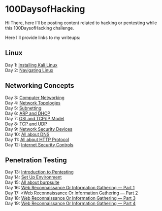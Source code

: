 # 100DaysofHacking

Hi There, here I'll be posting content related to hacking or pentesting while this 100DaysofHacking challenge.

Here I'll provide links to my writeups:


## Linux 
Day 1: <a href="https://3xabyt3.medium.com/day-1-installing-kali-linux-100daysofhacking-eeb5954e0837">Installing Kali Linux</a>
<br>
Day 2: <a href="https://3xabyt3.medium.com/day2-navigating-linux-100daysofhacking-44130f5983bf">Navigating Linux</a>
## Networking Concepts
Day 3: <a href="https://infosecwriteups.com/day3-computer-networks-100daysofhacking-1f9734b80313"> Computer Networking </a>
<br>
Day 4: <a href="https://infosecwriteups.com/day-4-cn-network-topologies-100daysofhacking-d01377674623">Network Topologies</a>
<br>
Day 5: <a href="https://3xabyt3.medium.com/day5-cn-subnetting-100daysofhacking-893346306e0d"> Subnetting </a>
<br>
Day 6: <a href="https://3xabyt3.medium.com/day6-cn-arp-and-dhcp-protocol-100daysofhacking-2eae786dc97b"> ARP and DHCP </a>
<br>
Day 7: <a href="https://infosecwriteups.com/day-7-cn-osi-model-100daysofhacking-925c9e769a7d">OSI and TCP/IP Model</a>
<br>
Day 8: <a href="https://infosecwriteups.com/day-8-cn-tcp-udp-100daysofhacking-2584322871b1">TCP and UDP</a>
<br>
Day 9: <a href="https://infosecwriteups.com/day-9-cn-network-security-devices-100daysofhacking-b856b5ab092d">Network Security Devices</a>
<br>
Day 10: <a href="https://3xabyt3.medium.com/day-10-all-about-dns-100daysofhacking-a337b8e763a">All about DNS</a>
<br>
Day 11: <a href="https://3xabyt3.medium.com/day-11-all-about-http-protocol-100daysofhacking-bfc0d68d06b7">All about HTTP Protocol</a>
<br>
Day 12: <a href="https://3xabyt3.medium.com/day-12-internet-security-controls-100daysofhacking-b407129a452b">Internet Security Controls</a>

## Penetration Testing
Day 13: <a href="https://3xabyt3.medium.com/day-13-introduction-to-pentesting-100daysofhacking-bc44550e8548">Introduction to Pentesting</a>
<br>
Day 14: <a href="https://infosecwriteups.com/day-14-set-up-environment-for-pentesting-100daysofhacking-f8069e91fcd2">Set Up Environment</a>
<br>
Day 15: <a href="https://3xabyt3.medium.com/day-15-all-about-burp-suite-100daysofhacking-7d6ae2481c70">All about burpsuite</a>
<br>
Day 16: <a href="https://3xabyt3.medium.com/day-16-web-reconnaissance-or-information-gathering-part-1-100daysofhacking-43d0c723611c">Web Reconnaissance Or Information Gathering — Part 1</a>
<br>
Day 17: <a href="https://infosecwriteups.com/day-17-web-reconnaissance-or-information-gathering-part-2-100daysofhacking-323ecea7f0a3">>Web Reconnaissance Or Information Gathering — Part 2</a>
<br>
Day 18: <a href="https://3xabyt3.medium.com/day-18-web-reconnaissance-or-information-gathering-part-3-100daysofhacking-7bc7748a326e">Web Reconnaissance Or Information Gathering — Part 3</a>
<br>
Day 19: <a href="https://infosecwriteups.com/day-19-web-reconnaissance-or-information-gathering-part-4-100daysofhacking-377c9fc624bb">Web Reconnaissance Or Information Gathering — Part 4</a>

